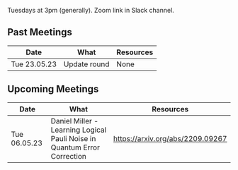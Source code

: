 Tuesdays at 3pm (generally). Zoom link in Slack channel.

## Past Meetings

| Date | What | Resources |
| --- | --- | --- |
| Tue 23.05.23 | Update round | None|


## Upcoming Meetings

| Date | What | Resources |
| --- | --- | --- |
| Tue 06.05.23 | Daniel Miller - Learning Logical Pauli Noise in Quantum Error Correction | https://arxiv.org/abs/2209.09267 |
